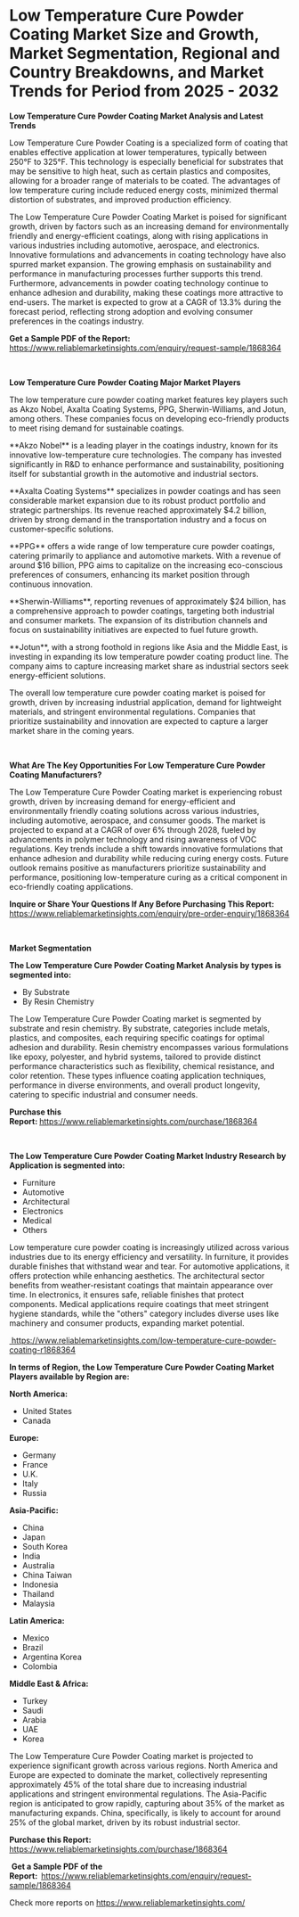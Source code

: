 <p><h1>Low Temperature Cure Powder Coating Market Size and Growth, Market Segmentation, Regional and Country Breakdowns, and Market Trends for Period from 2025 -  2032</h1></p><p><strong>Low Temperature Cure Powder Coating Market Analysis and Latest Trends</strong></p>
<p><p>Low Temperature Cure Powder Coating is a specialized form of coating that enables effective application at lower temperatures, typically between 250°F to 325°F. This technology is especially beneficial for substrates that may be sensitive to high heat, such as certain plastics and composites, allowing for a broader range of materials to be coated. The advantages of low temperature curing include reduced energy costs, minimized thermal distortion of substrates, and improved production efficiency.</p><p>The Low Temperature Cure Powder Coating Market is poised for significant growth, driven by factors such as an increasing demand for environmentally friendly and energy-efficient coatings, along with rising applications in various industries including automotive, aerospace, and electronics. Innovative formulations and advancements in coating technology have also spurred market expansion. The growing emphasis on sustainability and performance in manufacturing processes further supports this trend. Furthermore, advancements in powder coating technology continue to enhance adhesion and durability, making these coatings more attractive to end-users. The market is expected to grow at a CAGR of 13.3% during the forecast period, reflecting strong adoption and evolving consumer preferences in the coatings industry.</p></p>
<p><strong>Get a Sample PDF of the Report:&nbsp;</strong> <a href="https://www.reliablemarketinsights.com/enquiry/request-sample/1868364?utm_campaign=3517&utm_medium=2&utm_source=Github&utm_content=ia&utm_term=31032025&utm_id=low-temperature-cure-powder-coating">https://www.reliablemarketinsights.com/enquiry/request-sample/1868364</a></p>
<p>&nbsp;</p>
<p><strong>Low Temperature Cure Powder Coating Major Market Players</strong></p>
<p><p>The low temperature cure powder coating market features key players such as Akzo Nobel, Axalta Coating Systems, PPG, Sherwin-Williams, and Jotun, among others. These companies focus on developing eco-friendly products to meet rising demand for sustainable coatings.</p><p>**Akzo Nobel** is a leading player in the coatings industry, known for its innovative low-temperature cure technologies. The company has invested significantly in R&D to enhance performance and sustainability, positioning itself for substantial growth in the automotive and industrial sectors.</p><p>**Axalta Coating Systems** specializes in powder coatings and has seen considerable market expansion due to its robust product portfolio and strategic partnerships. Its revenue reached approximately $4.2 billion, driven by strong demand in the transportation industry and a focus on customer-specific solutions.</p><p>**PPG** offers a wide range of low temperature cure powder coatings, catering primarily to appliance and automotive markets. With a revenue of around $16 billion, PPG aims to capitalize on the increasing eco-conscious preferences of consumers, enhancing its market position through continuous innovation.</p><p>**Sherwin-Williams**, reporting revenues of approximately $24 billion, has a comprehensive approach to powder coatings, targeting both industrial and consumer markets. The expansion of its distribution channels and focus on sustainability initiatives are expected to fuel future growth.</p><p>**Jotun**, with a strong foothold in regions like Asia and the Middle East, is investing in expanding its low temperature powder coating product line. The company aims to capture increasing market share as industrial sectors seek energy-efficient solutions.</p><p>The overall low temperature cure powder coating market is poised for growth, driven by increasing industrial application, demand for lightweight materials, and stringent environmental regulations. Companies that prioritize sustainability and innovation are expected to capture a larger market share in the coming years.</p></p>
<p>&nbsp;</p>
<p><strong>What Are The Key Opportunities For Low Temperature Cure Powder Coating Manufacturers?</strong></p>
<p><p>The Low Temperature Cure Powder Coating market is experiencing robust growth, driven by increasing demand for energy-efficient and environmentally friendly coating solutions across various industries, including automotive, aerospace, and consumer goods. The market is projected to expand at a CAGR of over 6% through 2028, fueled by advancements in polymer technology and rising awareness of VOC regulations. Key trends include a shift towards innovative formulations that enhance adhesion and durability while reducing curing energy costs. Future outlook remains positive as manufacturers prioritize sustainability and performance, positioning low-temperature curing as a critical component in eco-friendly coating applications.</p></p>
<p><strong>Inquire or Share Your Questions If Any Before Purchasing This Report:</strong> <a href="https://www.reliablemarketinsights.com/enquiry/pre-order-enquiry/1868364?utm_campaign=3517&utm_medium=2&utm_source=Github&utm_content=ia&utm_term=31032025&utm_id=low-temperature-cure-powder-coating">https://www.reliablemarketinsights.com/enquiry/pre-order-enquiry/1868364</a></p>
<p>&nbsp;</p>
<p><strong>Market Segmentation</strong></p>
<p><strong>The Low Temperature Cure Powder Coating Market Analysis by types is segmented into:</strong></p>
<p><ul><li>By Substrate</li><li>By Resin Chemistry</li></ul></p>
<p><p>The Low Temperature Cure Powder Coating market is segmented by substrate and resin chemistry. By substrate, categories include metals, plastics, and composites, each requiring specific coatings for optimal adhesion and durability. Resin chemistry encompasses various formulations like epoxy, polyester, and hybrid systems, tailored to provide distinct performance characteristics such as flexibility, chemical resistance, and color retention. These types influence coating application techniques, performance in diverse environments, and overall product longevity, catering to specific industrial and consumer needs.</p></p>
<p><strong>Purchase this Report:&nbsp;</strong><a href="https://www.reliablemarketinsights.com/purchase/1868364?utm_campaign=3517&utm_medium=2&utm_source=Github&utm_content=ia&utm_term=31032025&utm_id=low-temperature-cure-powder-coating">https://www.reliablemarketinsights.com/purchase/1868364</a></p>
<p>&nbsp;</p>
<p><strong>The Low Temperature Cure Powder Coating Market Industry Research by Application is segmented into:</strong></p>
<p><ul><li>Furniture</li><li>Automotive</li><li>Architectural</li><li>Electronics</li><li>Medical</li><li>Others</li></ul></p>
<p><p>Low temperature cure powder coating is increasingly utilized across various industries due to its energy efficiency and versatility. In furniture, it provides durable finishes that withstand wear and tear. For automotive applications, it offers protection while enhancing aesthetics. The architectural sector benefits from weather-resistant coatings that maintain appearance over time. In electronics, it ensures safe, reliable finishes that protect components. Medical applications require coatings that meet stringent hygiene standards, while the "others" category includes diverse uses like machinery and consumer products, expanding market potential.</p></p>
<p><a href="https://www.reliablemarketinsights.com/low-temperature-cure-powder-coating-r1868364?utm_campaign=3517&utm_medium=2&utm_source=Github&utm_content=ia&utm_term=31032025&utm_id=low-temperature-cure-powder-coating">&nbsp;https://www.reliablemarketinsights.com/low-temperature-cure-powder-coating-r1868364</a></p>
<p><strong>In terms of Region, the Low Temperature Cure Powder Coating Market Players available by Region are:</strong></p>
<p>
    <p> <strong> North America: </strong>
        <ul>
            <li>United States</li>
            <li>Canada</li>
        </ul>
        </p> 
    <p> <strong> Europe: </strong>
        <ul>
            <li>Germany</li>
            <li>France</li>
            <li>U.K.</li>
            <li>Italy</li>
            <li>Russia</li>
        </ul>
        </p> 
    <p> <strong> Asia-Pacific: </strong>
        <ul>
            <li>China</li>
            <li>Japan</li>
            <li>South Korea</li>
            <li>India</li>
            <li>Australia</li>
            <li>China Taiwan</li>
            <li>Indonesia</li>
            <li>Thailand</li>
            <li>Malaysia</li>
        </ul>
        </p> 
    <p> <strong> Latin America: </strong>
        <ul>
            <li>Mexico</li>
            <li>Brazil</li>
            <li>Argentina Korea</li>
            <li>Colombia</li>
        </ul>
        </p> 
    <p> <strong> Middle East & Africa: </strong>
        <ul>
            <li>Turkey</li>
            <li>Saudi</li>
            <li>Arabia</li>
            <li>UAE</li>
            <li>Korea</li>
        </ul>
    </p>
    </p>
<p><p>The Low Temperature Cure Powder Coating market is projected to experience significant growth across various regions. North America and Europe are expected to dominate the market, collectively representing approximately 45% of the total share due to increasing industrial applications and stringent environmental regulations. The Asia-Pacific region is anticipated to grow rapidly, capturing about 35% of the market as manufacturing expands. China, specifically, is likely to account for around 25% of the global market, driven by its robust industrial sector.</p></p>
<p><strong>Purchase this Report: </strong><a href="https://www.reliablemarketinsights.com/purchase/1868364?utm_campaign=3517&utm_medium=2&utm_source=Github&utm_content=ia&utm_term=31032025&utm_id=low-temperature-cure-powder-coating">https://www.reliablemarketinsights.com/purchase/1868364</a></p>
<p>&nbsp;<strong>Get a Sample PDF of the Report:&nbsp;&nbsp;</strong><a href="https://www.reliablemarketinsights.com/enquiry/request-sample/1868364?utm_campaign=3517&utm_medium=2&utm_source=Github&utm_content=ia&utm_term=31032025&utm_id=low-temperature-cure-powder-coating">https://www.reliablemarketinsights.com/enquiry/request-sample/1868364</a></p>
<p><strong></strong></p>
<p>Check more reports on <a href="https://www.reliablemarketinsights.com/?utm_campaign=3517&utm_medium=2&utm_source=Github&utm_content=ia&utm_term=31032025&utm_id=low-temperature-cure-powder-coating">https://www.reliablemarketinsights.com/</a></p>